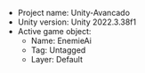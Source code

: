 <!-- UNITY CODE ASSIST INSTRUCTIONS START -->
- Project name: Unity-Avancado
- Unity version: Unity 2022.3.38f1
- Active game object:
  - Name: EnemieAi
  - Tag: Untagged
  - Layer: Default
<!-- UNITY CODE ASSIST INSTRUCTIONS END -->